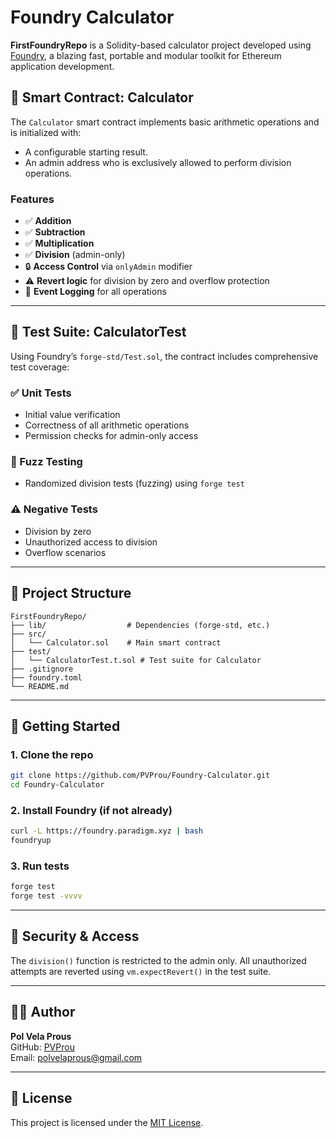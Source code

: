 # Foundry Calculator

**FirstFoundryRepo** is a Solidity-based calculator project developed using [Foundry](https://book.getfoundry.sh/), a blazing fast, portable and modular toolkit for Ethereum application development.

## 🧮 Smart Contract: Calculator

The `Calculator` smart contract implements basic arithmetic operations and is initialized with:

- A configurable starting result.
- An admin address who is exclusively allowed to perform division operations.

### Features

- ✅ **Addition**
- ✅ **Subtraction**
- ✅ **Multiplication**
- ✅ **Division** (admin-only)
- 🔒 **Access Control** via `onlyAdmin` modifier
- ⚠️ **Revert logic** for division by zero and overflow protection
- 🧾 **Event Logging** for all operations

---

## 🧪 Test Suite: CalculatorTest

Using Foundry’s `forge-std/Test.sol`, the contract includes comprehensive test coverage:

### ✅ Unit Tests
- Initial value verification
- Correctness of all arithmetic operations
- Permission checks for admin-only access

### 🔄 Fuzz Testing
- Randomized division tests (fuzzing) using `forge test`

### ⚠️ Negative Tests
- Division by zero
- Unauthorized access to division
- Overflow scenarios

---

## 📁 Project Structure

```
FirstFoundryRepo/
├── lib/                  # Dependencies (forge-std, etc.)
├── src/
│   └── Calculator.sol    # Main smart contract
├── test/
│   └── CalculatorTest.t.sol # Test suite for Calculator
├── .gitignore
├── foundry.toml
└── README.md
```

---

## 🚀 Getting Started

### 1. Clone the repo

```bash
git clone https://github.com/PVProu/Foundry-Calculator.git
cd Foundry-Calculator
```

### 2. Install Foundry (if not already)

```bash
curl -L https://foundry.paradigm.xyz | bash
foundryup
```

### 3. Run tests

```bash
forge test
forge test -vvvv
```

---

## 🔐 Security & Access

The `division()` function is restricted to the admin only. All unauthorized attempts are reverted using `vm.expectRevert()` in the test suite.

---

## 👨‍💻 Author

**Pol Vela Prous**  
GitHub: [PVProu](https://github.com/PVProu)  
Email: polvelaprous@gmail.com  

---

## 📜 License

This project is licensed under the [MIT License](LICENSE-MIT).

